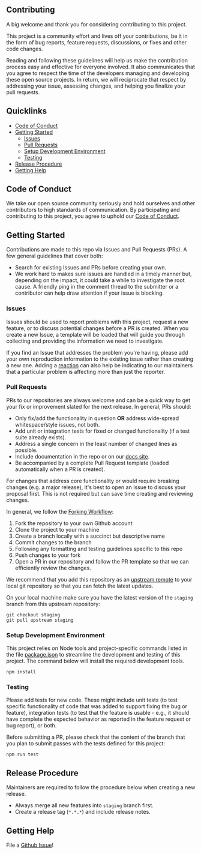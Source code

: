 ## Contributing

A big welcome and thank you for considering contributing to this project.

This project is a community effort and lives off your contributions, be it in
the form of bug reports, feature requests, discussions, or fixes and other
code changes.

Reading and following these guidelines will help us make the contribution
process easy and effective for everyone involved. It also communicates that you
agree to respect the time of the developers managing and developing these open
source projects. In return, we will reciprocate that respect by addressing your
issue, assessing changes, and helping you finalize your pull requests.

## Quicklinks

- [Code of Conduct](#code-of-conduct)
- [Getting Started](#getting-started)
    - [Issues](#issues)
    - [Pull Requests](#pull-requests)
    - [Setup Development Environment](#setup-development-environment)
    - [Testing](#testing)
- [Release Procedure](#release-procedure)
- [Getting Help](#getting-help)

## Code of Conduct

We take our open source community seriously and hold ourselves and other
contributors to high standards of communication. By participating and
contributing to this project, you agree to uphold our [Code of Conduct].

## Getting Started

Contributions are made to this repo via Issues and Pull Requests (PRs). A few
general guidelines that cover both:

- Search for existing Issues and PRs before creating your own.
- We work hard to makes sure issues are handled in a timely manner but,
  depending on the impact, it could take a while to investigate the root cause.
  A friendly ping in the comment thread to the submitter or a contributor can
  help draw attention if your issue is blocking.

### Issues

Issues should be used to report problems with this project, request a new
feature, or to discuss potential changes before a PR is created. When you
create a new Issue, a template will be loaded that will guide you through
collecting and providing the information we need to investigate.

If you find an Issue that addresses the problem you're having, please add your
own reproduction information to the existing issue rather than creating a new
one. Adding a [reaction] can also help be indicating to our maintainers that a
particular problem is affecting more than just the reporter.

### Pull Requests

PRs to our repositories are always welcome and can be a quick way to get your
fix or improvement slated for the next release. In general, PRs should:

- Only fix/add the functionality in question **OR** address wide-spread
  whitespace/style issues, not both.
- Add unit or integration tests for fixed or changed functionality
  (if a test suite already exists).
- Address a single concern in the least number of changed lines as possible.
- Include documentation in the repo or on our [docs site].
- Be accompanied by a complete Pull Request template (loaded automatically
  when a PR is created).

For changes that address core functionality or would require breaking changes
(e.g. a major release), it's best to open an Issue to discuss your proposal
first. This is not required but can save time creating and reviewing changes.

In general, we follow the [Forking Workflow]:

1. Fork the repository to your own Github account
2. Clone the project to your machine
3. Create a branch locally with a succinct but descriptive name
4. Commit changes to the branch
5. Following any formatting and testing guidelines specific to this repo
6. Push changes to your fork
7. Open a PR in our repository and follow the PR template so that we can
   efficiently review the changes.

We recommend that you add this repository as an [upstream remote] to your local
git repository so that you can fetch the latest updates.

On your local machine make sure you have the latest version of the `staging`
branch from this upstream repository:

    git checkout staging
    git pull upstream staging

### Setup Development Environment

This project relies on Node tools and project-specific commands listed in the
file [package.json] to streamline the development and testing of this project.
The command below will install the required development tools.

    npm install

### Testing

Please add tests for new code. These might include unit tests (to test specific
functionality of code that was added to support fixing the bug or feature),
integration tests (to test that the feature is usable - e.g., it should have
complete the expected behavior as reported in the feature request or bug
report), or both.

Before submitting a PR, please check that the content of the branch that you
plan to submit passes with the tests defined for this project:

    npm run test

## Release Procedure

Maintainers are required to follow the procedure below when creating a new
release.

- Always merge all new features into `staging` branch first.
- Create a release tag (`*.*.*`) and include release notes.

## Getting Help

File a [Github Issue](https://github.com/Sage-Bionetworks-Challenges/brats-dream-challenge-website/issues)!

<!-- Links -->

[Code of Conduct]: https://github.com/auth0/open-source-template/blob/master/CODE-OF-CONDUCT.md
[upstream remote]: https://help.github.com/en/articles/configuring-a-remote-for-a-fork
[reaction]: https://github.blog/2016-03-10-add-reactions-to-pull-requests-issues-and-comments/
[docs site]: https://github.com/Sage-Bionetworks-Challenges/brats-dream-challenge-website
[Forking Workflow]: https://www.atlassian.com/git/tutorials/comparing-workflows/forking-workflow
[package.json]: package.json
